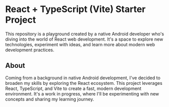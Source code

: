 # React + TypeScript (Vite) Starter Project

This repository is a playground created by a native Android developer who's diving into the world of React web development. It's a space to explore new technologies, experiment with ideas, and learn more about modern web development practices.

## About

Coming from a background in native Android development, I've decided to broaden my skills by exploring the React ecosystem. This project leverages React, TypeScript, and Vite to create a fast, modern development environment. It's a work in progress, where I'll be experimenting with new concepts and sharing my learning journey.
